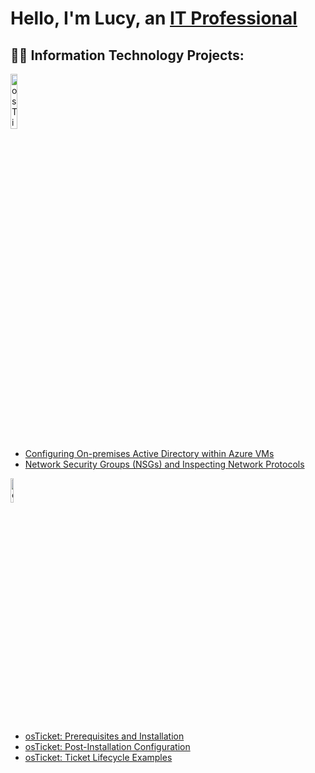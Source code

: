 <h1>Hello, I'm Lucy, an <a href="https://linkedin.com/in/Josh">IT Professional</a>

<h2>👨‍💻 Information Technology Projects:</h2>

<img src="https://github.com/lxiong023/lxiong023/assets/141647142/176c921d-344d-4c5d-afac-263b89961d72" height="15%" width="15%" alt="osTicket logo"/>

  - [Configuring On-premises Active Directory within Azure VMs](https://github.com/joshmadakorcc/configure-ad)
  - [Network Security Groups (NSGs) and Inspecting Network Protocols](https://github.com/joshmadakorcc/azure-network-protocols)

<img src="https://i.imgur.com/KzJbWRS.png" height="10%" width="10%" alt="osTicket logo"/>

  - [osTicket: Prerequisites and Installation](https://github.com/lxiong023/osticket-prereqs)
  - [osTicket: Post-Installation Configuration](https://github.com/joshmadakorcc/post-install-config)
  - [osTicket: Ticket Lifecycle Examples](https://github.com/joshmadakorcc/ticket-lifecycle)

